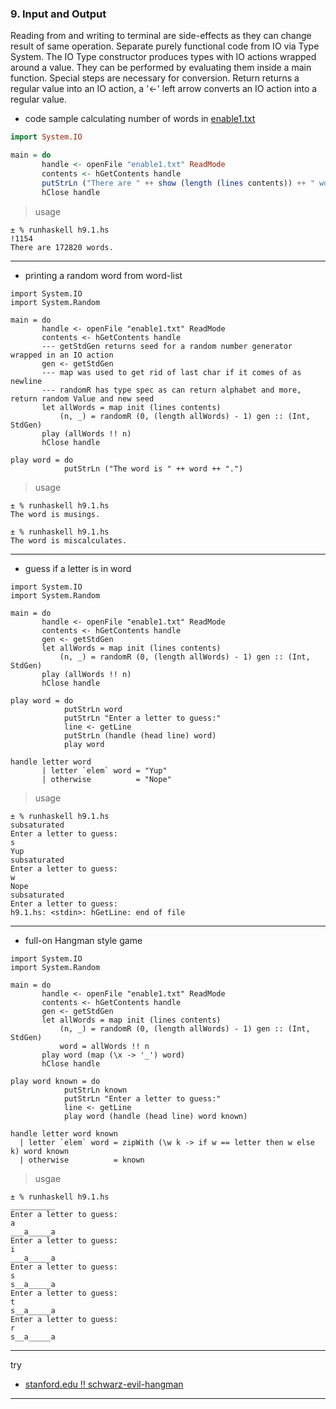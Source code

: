 
### 9. Input and Output

Reading from and writing to terminal are side-effects as they can change result of same operation.
Separate purely functional code from IO via Type System. The IO Type constructor produces types with IO actions wrapped around a value.
They can be performed by evaluating them inside a main function.
Special steps are necessary for conversion. Return returns a regular value into an IO action, a '<-' left arrow converts an IO action into a regular value.


* code sample calculating number of words in [enable1.txt](http://norvig.com/ngrams/enable1.txt)

```h9.1.hs
import System.IO

main = do
       handle <- openFile "enable1.txt" ReadMode
       contents <- hGetContents handle
       putStrLn ("There are " ++ show (length (lines contents)) ++ " words.")
       hClose handle
```

> usage

```
± % runhaskell h9.1.hs                                                                                                            !1154
There are 172820 words.
```
---

* printing a random word from word-list

```
import System.IO
import System.Random

main = do
       handle <- openFile "enable1.txt" ReadMode
       contents <- hGetContents handle
       --- getStdGen returns seed for a random number generator wrapped in an IO action
       gen <- getStdGen
       --- map was used to get rid of last char if it comes of as newline
       --- randomR has type spec as can return alphabet and more, return random Value and new seed
       let allWords = map init (lines contents)
           (n, _) = randomR (0, (length allWords) - 1) gen :: (Int, StdGen)
       play (allWords !! n)
       hClose handle

play word = do
            putStrLn ("The word is " ++ word ++ ".")
```

> usage

```
± % runhaskell h9.1.hs
The word is musings.

± % runhaskell h9.1.hs
The word is miscalculates.
```
---

* guess if a letter is in word

```
import System.IO
import System.Random

main = do
       handle <- openFile "enable1.txt" ReadMode
       contents <- hGetContents handle
       gen <- getStdGen
       let allWords = map init (lines contents)
           (n, _) = randomR (0, (length allWords) - 1) gen :: (Int, StdGen)
       play (allWords !! n)
       hClose handle

play word = do
            putStrLn word
            putStrLn "Enter a letter to guess:"
            line <- getLine
            putStrLn (handle (head line) word)
            play word

handle letter word
       | letter `elem` word = "Yup"
       | otherwise          = "Nope"
```

> usage

```
± % runhaskell h9.1.hs
subsaturated
Enter a letter to guess:
s
Yup
subsaturated
Enter a letter to guess:
w
Nope
subsaturated
Enter a letter to guess:
h9.1.hs: <stdin>: hGetLine: end of file

```

---

* full-on Hangman style game

```
import System.IO
import System.Random

main = do
       handle <- openFile "enable1.txt" ReadMode
       contents <- hGetContents handle
       gen <- getStdGen
       let allWords = map init (lines contents)
           (n, _) = randomR (0, (length allWords) - 1) gen :: (Int, StdGen)
           word = allWords !! n
       play word (map (\x -> '_') word)
       hClose handle

play word known = do
            putStrLn known
            putStrLn "Enter a letter to guess:"
            line <- getLine
            play word (handle (head line) word known)

handle letter word known
  | letter `elem` word = zipWith (\w k -> if w == letter then w else k) word known
  | otherwise          = known
```

> usgae

```
± % runhaskell h9.1.hs
__________
Enter a letter to guess:
a
___a_____a
Enter a letter to guess:
i
___a_____a
Enter a letter to guess:
s
s__a_____a
Enter a letter to guess:
t
s__a_____a
Enter a letter to guess:
r
s__a_____a

```
---

try 
* [stanford.edu !! schwarz-evil-hangman](http://nifty.stanford.edu/2011/schwarz-evil-hangman)

---
